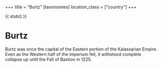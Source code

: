 +++
title = "Burtz"
[taxonomies]
location_class = ["country"]
+++

{{ stub() }}

# Burtz

Burtz was once the capital of the Eastern portion of the Kalassarian Empire.
Even as the Western half of the imperium fell, it withstood complete collapse up
until the Fall of Bastion in 1225.